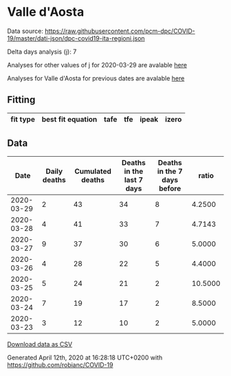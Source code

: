 # Valle d'Aosta

Data source: https://raw.githubusercontent.com/pcm-dpc/COVID-19/master/dati-json/dpc-covid19-ita-regioni.json

Delta days analysis (j): 7

Analyses for other values of j for 2020-03-29 are avalable [here](../README.md)

Analyses for Valle d'Aosta for previous dates are avalable [here](../../README.md)

## Fitting 
|fit type|best fit equation|tafe|tfe|ipeak|izero|
|-------|-----|--------|------|---|---|

## Data
|Date|Daily deaths|Cumulated deaths|Deaths in the last 7 days|Deaths in the 7 days before|ratio|
|----|----------|-----------|-------|--------------------|-----|
|2020-03-29|2|43|34|8|4.2500|
|2020-03-28|4|41|33|7|4.7143|
|2020-03-27|9|37|30|6|5.0000|
|2020-03-26|4|28|22|5|4.4000|
|2020-03-25|5|24|21|2|10.5000|
|2020-03-24|7|19|17|2|8.5000|
|2020-03-23|3|12|10|2|5.0000|

[Download data as CSV](COVID-19_valle_d'aosta_j7_2020-03-29.csv)

Generated April 12th, 2020 at 16:28:18 UTC+0200 with https://github.com/robianc/COVID-19
